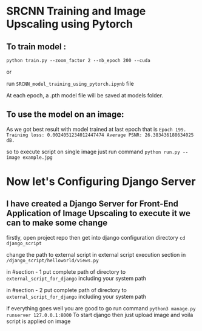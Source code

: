 # SRCNN Training and Image Upscaling using Pytorch

## To train model :
`python train.py --zoom_factor 2 --nb_epoch 200 --cuda`

or 

run `SRCNN_model_training_using_pytorch.ipynb` file

At each epoch, a .pth model file will be saved at models folder.


## To use the model on an image: 

As we got best result with model trained at last epoch that is
`Epoch 199. Training loss: 0.0024051234012447474
Average PSNR: 26.383436188634025 dB.
`

so to execute script on single image just run command
`python run.py --image example.jpg `


# Now let's Configuring Django Server

## I have created a Django Server for Front-End Application of Image Upscaling to execute it we can to make some change

firstly, open project repo
then get into django configuration directory
`cd django_script`

change the path to external script in external script execution section in `/django_script/helloworld/views.py`

in #section - 1 put complete path of directory to `external_script_for_django` including your system path

in #section - 2 put complete path of directory to `external_script_for_django` including your system path

if everything goes well you are good to go
run command `python3 manage.py runserver 127.0.0.1:8000`
To start django then just upload image and voila script is applied on image



